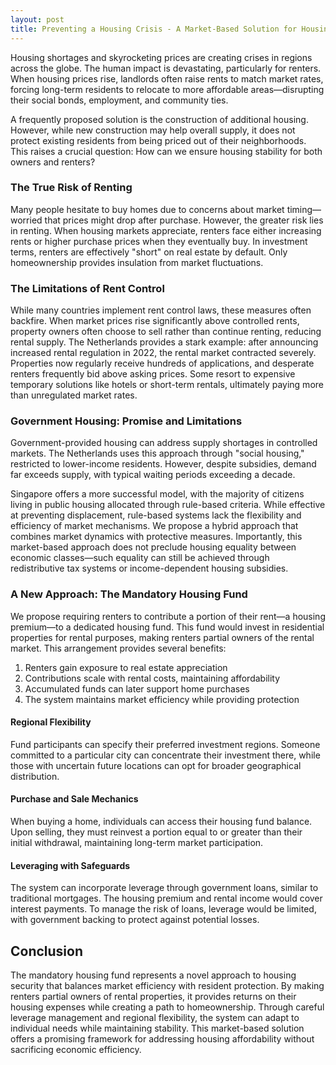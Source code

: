 ```yaml
---
layout: post
title: Preventing a Housing Crisis - A Market-Based Solution for Housing Security
---
```


Housing shortages and skyrocketing prices are creating crises in regions across the globe. The human impact is devastating, particularly for renters. When housing prices rise, landlords often raise rents to match market rates, forcing long-term residents to relocate to more affordable areas—disrupting their social bonds, employment, and community ties.

A frequently proposed solution is the construction of additional housing. However, while new construction may help overall supply, it does not protect existing residents from being priced out of their neighborhoods. This raises a crucial question: How can we ensure housing stability for both owners and renters?

### The True Risk of Renting
Many people hesitate to buy homes due to concerns about market timing—worried that prices might drop after purchase. However, the greater risk lies in renting. When housing markets appreciate, renters face either increasing rents or higher purchase prices when they eventually buy. In investment terms, renters are effectively "short" on real estate by default. Only homeownership provides insulation from market fluctuations.

### The Limitations of Rent Control
While many countries implement rent control laws, these measures often backfire. When market prices rise significantly above controlled rents, property owners often choose to sell rather than continue renting, reducing rental supply. The Netherlands provides a stark example: after announcing increased rental regulation in 2022, the rental market contracted severely. Properties now regularly receive hundreds of applications, and desperate renters frequently bid above asking prices. Some resort to expensive temporary solutions like hotels or short-term rentals, ultimately paying more than unregulated market rates.

### Government Housing: Promise and Limitations
Government-provided housing can address supply shortages in controlled markets. The Netherlands uses this approach through "social housing," restricted to lower-income residents. However, despite subsidies, demand far exceeds supply, with typical waiting periods exceeding a decade.

Singapore offers a more successful model, with the majority of citizens living in public housing allocated through rule-based criteria. While effective at preventing displacement, rule-based systems lack the flexibility and efficiency of market mechanisms. We propose a hybrid approach that combines market dynamics with protective measures. Importantly, this market-based approach does not preclude housing equality between economic classes—such equality can still be achieved through redistributive tax systems or income-dependent housing subsidies.

### A New Approach: The Mandatory Housing Fund
We propose requiring renters to contribute a portion of their rent—a housing premium—to a dedicated housing fund. This fund would invest in residential properties for rental purposes, making renters partial owners of the rental market. This arrangement provides several benefits:

1. Renters gain exposure to real estate appreciation
2. Contributions scale with rental costs, maintaining affordability
3. Accumulated funds can later support home purchases
4. The system maintains market efficiency while providing protection

#### Regional Flexibility
Fund participants can specify their preferred investment regions. Someone committed to a particular city can concentrate their investment there, while those with uncertain future locations can opt for broader geographical distribution.

#### Purchase and Sale Mechanics
When buying a home, individuals can access their housing fund balance. Upon selling, they must reinvest a portion equal to or greater than their initial withdrawal, maintaining long-term market participation.

#### Leveraging with Safeguards
The system can incorporate leverage through government loans, similar to traditional mortgages. The housing premium and rental income would cover interest payments. To manage the risk of loans, leverage would be limited, with government backing to protect against potential losses.

## Conclusion

The mandatory housing fund represents a novel approach to housing security that balances market efficiency with resident protection. By making renters partial owners of rental properties, it provides returns on their housing expenses while creating a path to homeownership. Through careful leverage management and regional flexibility, the system can adapt to individual needs while maintaining stability. This market-based solution offers a promising framework for addressing housing affordability without sacrificing economic efficiency.
